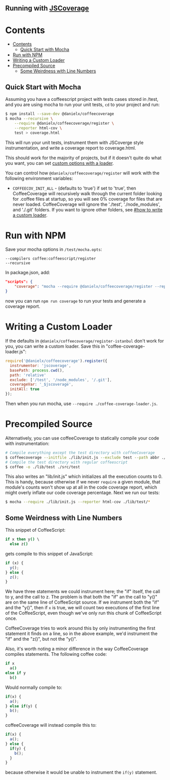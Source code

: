 Running with [JSCoverage](http://siliconforks.com/jscoverage/)
---------------------------------------------------------------

Contents
========

- [Contents](#contents)
  - [Quick Start with Mocha](#quick-start-with-mocha)
- [Run with NPM](#run-with-npm)
- [Writing a Custom Loader](#writing-a-custom-loader)
- [Precompiled Source](#precompiled-source)
  - [Some Weirdness with Line Numbers](#some-weirdness-with-line-numbers)

Quick Start with Mocha
----------------------

Assuming you have a coffeescript project with tests cases stored in /test, and you are using
mocha to run your unit tests, `cd` to your project and run:

```sh
$ npm install --save-dev @danielx/coffeecoverage
$ mocha --recursive \
    --require @danielx/coffeecoverage/register \
    --reporter html-cov \
    test > coverage.html
```

This will run your unit tests, instrument them with JSCoverge style instrumentation, and write
a coverage report to coverage.html.

This should work for the majority of projects, but if it doesn't quite do what you want, you can
set [custom options with a loader](#writing-a-custom-loader).

You can control how `@danielx/coffeecoverage/register` will work with the following environment variables:

* `COFFEECOV_INIT_ALL` - (defaults to 'true') if set to 'true', then CoffeeCoverage will
  recursively walk through the current folder looking for .coffee files at startup, so you will see
  0% coverage for files that are never loaded.  CoffeeCoverage will ignore the './test',
  './node_modules', and './.git' folders.  If you want to ignore other folders, see
  [#how to write a custom loader](#writing-a-custom-loader).

Run with NPM
============

Save your mocha options in `/test/mocha.opts`:

    --compilers coffee:coffeescript/register
    --recursive

In package.json, add:

```json
"scripts": {
    "coverage": "mocha --require @danielx/coffeecoverage/register --reporter html-cov > coverage.html"
}
```

now you can run `npm run coverage` to run your tests and generate a coverage report.

Writing a Custom Loader
=======================

If the defaults in `@danielx/coffeecoverage/register-istanbul` don't work for you, you can write a custom
loader.  Save this in "coffee-coverage-loader.js":

```js
require('@danielx/coffeecoverage').register({
  instrumentor: 'jscoverage',
  basePath: process.cwd(),
  path: 'relative'
  exclude: ['/test', '/node_modules', '/.git'],
  coverageVar: '_$jscoverage',
  initAll: true
});
```

Then when you run mocha, use `--require ./coffee-coverage-loader.js`.

Precompiled Source
==================

Alternatively, you can use coffeeCoverage to statically compile your code with instrumentation:

```sh
# Compile everything except the test directory with coffeeCoverage
$ coffeecoverage --initfile ./lib/init.js --exclude test --path abbr ./src ./lib
# Compile the test directory with regular coffeescript
$ coffee -o ./lib/test ./src/test
```

This also writes an "lib/init.js" which initializes all the execution counts to 0.  This is handy,
because otherwise if we never `require` a given module, that module's counts won't show up at all
in the code coverage report, which might overly inflate our code coverage percentage.  Next we run
our tests:

```sh
$ mocha --require ./lib/init.js --reporter html-cov ./lib/test/*
```

Some Weirdness with Line Numbers
--------------------------------

This snippet of CoffeeScript:

```coffeescript
if x then y() \
  else z()
```

gets compile to this snippet of JavaScript:

```js
if (x) {
  y();
} else {
  z();
}
```

We have three statements we could instrument here; the "if" itself, the call to y, and the call to z.
The problem is that both the "if" an the call to "y()" are on the same line of CoffeeScript source.
If we instrument both the "if" and the "y()", then if `x` is true, we will count two executions of the
first line of the CoffeeScript, even though we've only run this chunk of CoffeeScript once.

CoffeeCoverage tries to work around this by only instrumenting the first statement it finds on a
line, so in the above example, we'd instrument the "if" and the "z()", but not the "y()".

Also, it's worth noting a minor difference in the way CoffeeCoverage compiles statements.  The
following coffee code:

```coffeescript
if x
  a()
else if y
  b()
````

Would normally compile to:

```js
if(x) {
  a();
} else if(y) {
  b();
}
```

coffeeCoverage will instead compile this to:

```js
if(x) {
  a();
} else {
  if(y) {
    b();
  }
}
```

because otherwise it would be unable to instrument the `if(y)` statement.
